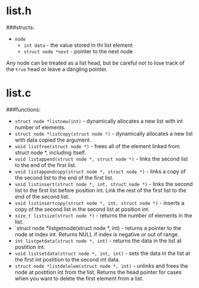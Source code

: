 list.h
======

###structs:
 * `node`
   * `int data` - the value stored in thi list element
   * `struct node *next` - pointer to the next node

Any node can be treated as a list head, but be careful not to lose track of the `true` head or leave a dangling pointer.

list.c
======

###functions:
 * `struct node *listnew(int)` - dynamically allocates a new list with int number of elements.
 * `struct node *listcopy(struct node *)` - dynamically allocates a new list with data copied the argument.
 * `void listfree(struct node *)` - frees all of the element linked from struct node *, including itself.
 * `void listappend(struct node *, struct node *)` - links the second list to the end of the first list.
 * `void listappendcopy(struct node *, struct node *)` - links a copy of the second list to the end of the first list.
 * `void listinsert(struct node *, int, struct node *)` - links the second list to the first list before position int.  Link the rest of the first list to the end of the second list.
 * `void listinsertcopy(struct node *, int, struct node *)` - inserts a copy of the second list in the second list at position int.
 * `size_t listsize(struct node *)` - returns the number of elements in the list.
 * `struct node *listgetnode(struct node *, int) - returns a pointer to the node at index int.  Returns NULL if index is negative or out of range.
 * `int listgetdata(struct node *, int)` - returns the data in the list at postition int.
 * `void listsetdata(struct node *, int, int)` - sets the data in the list at the first int postition to the second int data.
 * `struct node *listdelelem(struct node *, int)` - unlinks and frees the node at postition int from the list.  Returns the head pointer for cases when you want to delete the first element from a list.